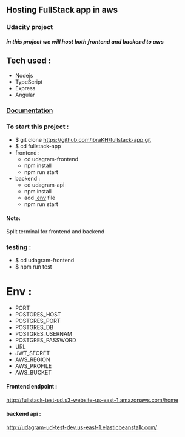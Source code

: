## Hosting FullStack app in aws
### Udacity project

##### in this project we will host both frontend and backend to aws 
## Tech used : 
- Nodejs
- TypeScript
- Express
- Angular

### [Documentation](https://github.com/ibraKH/fullstack-app/tree/main/docs)

### To start this project :
- $ git clone https://github.com/ibraKH/fullstack-app.git
- $ cd fullstack-app
- frontend :
    - cd udagram-frontend
    - npm install
    - npm run start
- backend :
    - cd udagram-api
    - npm install 
    - add [.env](#env) file 
    - npm run start
#### Note:
Split terminal for frontend and backend

### testing :
- $ cd udagram-frontend
- $ npm run test

# Env :
- PORT
- POSTGRES_HOST
- POSTGRES_PORT
- POSTGRES_DB
- POSTGRES_USERNAM
- POSTGRES_PASSWORD
- URL
- JWT_SECRET
- AWS_REGION
- AWS_PROFILE
- AWS_BUCKET


#### Frontend endpoint :
http://fullstack-test-ud.s3-website-us-east-1.amazonaws.com/home
#### backend api : 
http://udagram-ud-test-dev.us-east-1.elasticbeanstalk.com/
